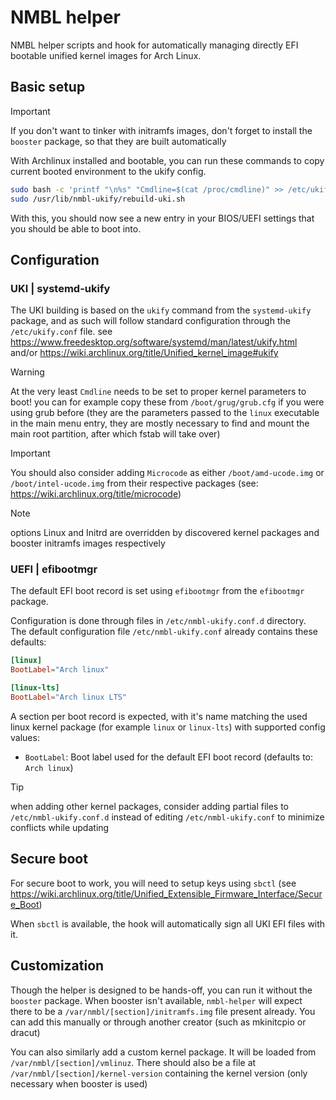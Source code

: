 # NMBL helper

NMBL helper scripts and hook for automatically managing directly EFI bootable unified kernel images for Arch Linux.

## Basic setup

> [!IMPORTANT]  
> If you don't want to tinker with initramfs images, don't forget to install the `booster` package, so that they are built automatically

With Archlinux installed and bootable, you can run these commands to copy current booted environment to the ukify config.
```bash
sudo bash -c 'printf "\n%s" "Cmdline=$(cat /proc/cmdline)" >> /etc/ukify.conf'
sudo /usr/lib/nmbl-ukify/rebuild-uki.sh
```

With this, you should now see a new entry in your BIOS/UEFI settings that you should be able to boot into.

## Configuration

### UKI | systemd-ukify

The UKI building is based on the `ukify` command from the `systemd-ukify` package, and as such will follow standard configuration through the `/etc/ukify.conf` file.
see https://www.freedesktop.org/software/systemd/man/latest/ukify.html and/or https://wiki.archlinux.org/title/Unified_kernel_image#ukify  

> [!WARNING]  
> At the very least `Cmdline` needs to be set to proper kernel parameters to boot! you can for example copy these from `/boot/grug/grub.cfg` if you were using grub before (they are the parameters passed to the `linux` executable in the main menu entry, they are mostly necessary to find and mount the main root partition, after which fstab will take over)

> [!IMPORTANT]  
> You should also consider adding `Microcode` as either `/boot/amd-ucode.img` or `/boot/intel-ucode.img` from their respective packages (see: https://wiki.archlinux.org/title/microcode)

> [!NOTE]  
> options Linux and Initrd are overridden by discovered kernel packages and booster initramfs images respectively

### UEFI | efibootmgr

The default EFI boot record is set using `efibootmgr` from the `efibootmgr` package.

Configuration is done through files in `/etc/nmbl-ukify.conf.d` directory.  
The default configuration file `/etc/nmbl-ukify.conf` already contains these defaults:
```conf
[linux]
BootLabel="Arch linux"

[linux-lts]
BootLabel="Arch linux LTS"
```

A section per boot record is expected, with it's name matching the used linux kernel package (for example `linux` or `linux-lts`) with supported config values:
- `BootLabel`: Boot label used for the default EFI boot record (defaults to: `Arch linux`)

> [!TIP]  
> when adding other kernel packages, consider adding partial files to `/etc/nmbl-ukify.conf.d` instead of editing `/etc/nmbl-ukify.conf` to minimize conflicts while updating

## Secure boot

For secure boot to work, you will need to setup keys using `sbctl` (see https://wiki.archlinux.org/title/Unified_Extensible_Firmware_Interface/Secure_Boot)

When `sbctl` is available, the hook will automatically sign all UKI EFI files with it.

## Customization

Though the helper is designed to be hands-off, you can run it without the `booster` package. When booster isn't available, `nmbl-helper` will expect there to be a `/var/nmbl/[section]/initramfs.img` file present already. You can add this manually or through another creator (such as mkinitcpio or dracut)

You can also similarly add a custom kernel package. It will be loaded from `/var/nmbl/[section]/vmlinuz`. There should also be a file at `/var/nmbl/[section]/kernel-version` containing the kernel version (only necessary when booster is used)